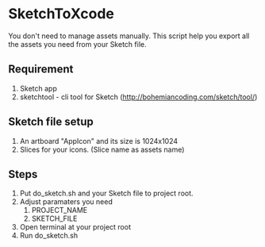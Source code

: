 # SketchToXcode

You don't need to manage assets manually. This script help you export all the assets you need from your Sketch file.

## Requirement
1. Sketch app
2. sketchtool - cli tool for Sketch (http://bohemiancoding.com/sketch/tool/)

## Sketch file setup
1. An artboard "AppIcon" and its size is 1024x1024
2. Slices for your icons. (Slice name as assets name)

## Steps
1. Put do_sketch.sh and your Sketch file to project root.
2. Adjust paramaters you need 
	1. PROJECT_NAME
	2. SKETCH_FILE
3. Open terminal at your project root
4. Run do_sketch.sh
